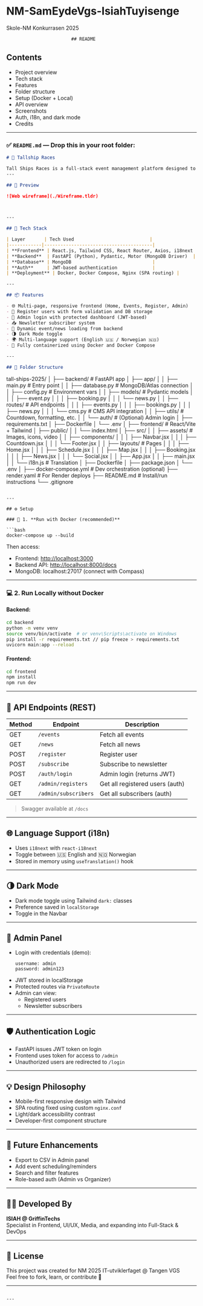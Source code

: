 # NM-SamEydeVgs-IsiahTuyisenge
Skole-NM Konkurrasen 2025


                            ## README 
## Contents
- Project overview
- Tech stack
- Features
- Folder structure
- Setup (Docker + Local)
- API overview
- Screenshots
- Auth, i18n, and dark mode
- Credits

---

### ✅ `README.md` — Drop this in your root folder:

```markdown
# 🚀 Tallship Races

Tall Ships Races is a full-stack event management platform designed to showcase upcoming events, handle attendee registrations, manage admin operations, and boost user engagement through a dynamic newsletter and subscription system. It features multi-language support, a fully responsive design, and is built for seamless deployment using Docker across both frontend and backend services.
---

## 📸 Preview

![Web wireframe](./Wireframe.tldr)



---

## 🧰 Tech Stack

| Layer       | Tech Used                            |
|------------|----------------------------------------|
| **Frontend** | React.js, Tailwind CSS, React Router, Axios, i18next |
| **Backend**  | FastAPI (Python), Pydantic, Motor (MongoDB Driver)  |
| **Database** | MongoDB                              |
| **Auth**     | JWT-based authentication             |
| **Deployment** | Docker, Docker Compose, Nginx (SPA routing) |

---

## 📦 Features

- 🌐 Multi-page, responsive frontend (Home, Events, Register, Admin)
- 📝 Register users with form validation and DB storage
- 🔐 Admin login with protected dashboard (JWT-based)
- 📥 Newsletter subscriber system
- 📃 Dynamic event/news loading from backend
- 🌗 Dark Mode toggle
- 🌍 Multi-language support (English 🇺🇸 / Norwegian 🇳🇴)
- 🐳 Fully containerized using Docker and Docker Compose

---

## 📁 Folder Structure

```
tall-ships-2025/
│
├── backend/                          # FastAPI app
│   ├── app/
│   │   ├── main.py                   # Entry point
│   │   ├── database.py              # MongoDB/Atlas connection
│   │   ├── config.py                # Environment vars
│   │   ├── models/                  # Pydantic models
│   │   │   ├── event.py
│   │   │   ├── booking.py
│   │   │   └── news.py
│   │   ├── routes/                  # API endpoints
│   │   │   ├── events.py
│   │   │   ├── bookings.py
│   │   │   ├── news.py
│   │   │   └── cms.py               # CMS API integration
│   │   ├── utils/                   # Countdown, formatting, etc.
│   │   └── auth/                    # (Optional) Admin login
│   ├── requirements.txt
│   ├── Dockerfile
│   └── .env
│
├── frontend/                         # React/Vite + Tailwind
│   ├── public/
│   │   └── index.html
│   ├── src/
│   │   ├── assets/                  # Images, icons, video
│   │   ├── components/
│   │   │   ├── Navbar.jsx
│   │   │   ├── Countdown.jsx
│   │   │   └── Footer.jsx
│   │   ├── layouts/                # Pages
│   │   │   ├── Home.jsx
│   │   │   ├── Schedule.jsx
│   │   │   ├── Map.jsx
│   │   │   ├── Booking.jsx
│   │   │   ├── News.jsx
│   │   │   └── Social.jsx
│   │   ├── App.jsx
│   │   ├── main.jsx
│   │   └── i18n.js                 # Translation
│   ├── Dockerfile
│   ├── package.json
│   └── .env
│
├── docker-compose.yml               # Dev orchestration (optional)
├── render.yaml                      # For Render deploys
├── README.md                        # Install/run instructions
└── .gitignore

```

---

## ⚙️ Setup

### 🔁 1. **Run with Docker (recommended)**

```bash
docker-compose up --build
```

Then access:
- Frontend: [http://localhost:3000](http://localhost:3000)
- Backend API: [http://localhost:8000/docs](http://localhost:8000/docs)
- MongoDB: localhost:27017 (connect with Compass)

---

### 💻 2. **Run Locally without Docker**

#### Backend:

```bash
cd backend
python -m venv venv
source venv/bin/activate  # or venv\Scripts\activate on Windows
pip install -r requirements.txt // pip freeze > requirements.txt
uvicorn main:app --reload
```

#### Frontend:

```bash
cd frontend
npm install
npm run dev
```

---

## 🧪 API Endpoints (REST)

| Method | Endpoint                | Description                      |
|--------|-------------------------|----------------------------------|
| GET    | `/events`              | Fetch all events                  |
| GET    | `/news`                | Fetch all news                    |
| POST   | `/register`           | Register user                      |
| POST   | `/subscribe`          | Subscribe to newsletter            |
| POST   | `/auth/login`         | Admin login (returns JWT)          |
| GET    | `/admin/registers`    | Get all registered users (auth)    |
| GET    | `/admin/subscribers`  | Get all subscribers (auth)         |

> Swagger available at `/docs`

---

## 🌐 Language Support (i18n)

- Uses `i18next` with `react-i18next`
- Toggle between 🇺🇸 English and 🇳🇴 Norwegian
- Stored in memory using `useTranslation()` hook

---

## 🌗 Dark Mode

- Dark mode toggle using Tailwind `dark:` classes
- Preference saved in `localStorage`
- Toggle in the Navbar

---

## 🔐 Admin Panel

- Login with credentials (demo):
  ```
  username: admin
  password: admin123
  ```
- JWT stored in localStorage
- Protected routes via `PrivateRoute`
- Admin can view:
  - Registered users
  - Newsletter subscribers

---

## 🛡️ Authentication Logic

- FastAPI issues JWT token on login
- Frontend uses token for access to `/admin`
- Unauthorized users are redirected to `/login`

---

## 💡 Design Philosophy

- Mobile-first responsive design with Tailwind
- SPA routing fixed using custom `nginx.conf`
- Light/dark accessibility contrast
- Developer-first component structure

---

## 🧠 Future Enhancements

- Export to CSV in Admin panel
- Add event scheduling/reminders
- Search and filter features
- Role-based auth (Admin vs Organizer)

---

## 👨‍💻 Developed By

**ISIAH @ GriffinTechs**  
Specialist in Frontend, UI/UX, Media, and expanding into Full-Stack & DevOps

---

## 📜 License

This project was created for NM 2025 IT-utviklerfaget @ Tangen VGS  
Feel free to fork, learn, or contribute 🤝

---

```

---
